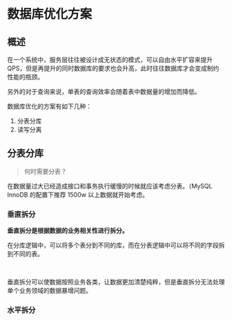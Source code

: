 # 数据库优化方案



## 概述

在一个系统中，服务层往往被设计成无状态的模式，可以自由水平扩容来提升 QPS，但是再提升的同时数据库的要求也会升高，此时往往数据库才会变成制约性能的瓶颈。

另外的对于查询来说，单表的查询效率会随着表中数据量的增加而降低。



数据库优化的方案有如下几种：

1. 分表分库
2. 读写分离



## 分表分库

> 何时需要分表？

在数据量过大已经造成接口和事务执行缓慢的时候就应该考虑分表。（MySQL InnoDB 的配置下推荐 1500w 以上数据就开始考虑。



### 垂直拆分

**垂直拆分是根据数据的业务相关性进行拆分。**

在分库逻辑中，可以将多个表分到不同的库，而在分表逻辑中可以将不同的字段拆到不同的表。

<br>

垂直拆分可以使数据按照业务各类，让数据更加清楚纯粹，但是垂直拆分无法处理单个业务领域的数据暴增问题。





### 水平拆分

